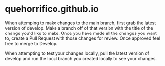 # quehorrifico.github.io

When attemping to make changes to the main branch, first grab the latest version of develop. Make a branch off of that version with the title of the change you'd like to make. Once you have made all the changes you want to, create a Pull Request with those changes for review. Once approved feel free to merge to Develop.

When attempting to test your changes locally, pull the latest version of develop and run the local branch you created locally to see your changes.
